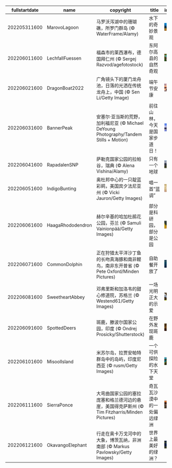 |fullstartdate|name|copyright|title|image|
|--|--|--|--|--|
202205311600|MarovoLagoon|马罗沃泻湖中的珊瑚礁，所罗门群岛 (© WaterFrame/Alamy)|水下的奇妙景观|![](/zh-CN/2022/06/202205311600MarovoLagoon.jpg)|
202206011600|LechfallFuessen|福森市的莱西瀑布，德国拜仁州 (© Sergej Razvod/agefotostock)|东阿尔高县的自然奇观|![](/zh-CN/2022/06/202206011600LechfallFuessen.jpg)|
202206021600|DragonBoat2022|广角镜头下的厦门龙舟池，日落的光洒在传统龙舟上，中国 (© Sen Li/Getty Image)|端午节安康|![](/zh-CN/2022/06/202206021600DragonBoat2022.jpg)|
202206031600|BannerPeak|安塞尔·亚当斯的荒野，加利福尼亚 (© Michael DeYoung Photography/Tandem Stills + Motion)|前往山林，今天是国家步道日！|![](/zh-CN/2022/06/202206031600BannerPeak.jpg)|
202206041600|RapadalenSNP|萨勒克国家公园的拉帕谷，瑞典 (© Alena Vishina/Alamy)|只有一个地球|![](/zh-CN/2022/06/202206041600RapadalenSNP.jpg)|
202206051600|IndigoBunting|奥杜邦中心的一只靛蓝彩鹀，美国宾夕法尼亚州 (© Vicki Jauron/Getty Images)|唱一首“蓝调”|![](/zh-CN/2022/06/202206051600IndigoBunting.jpg)|
202206061600|HaagaRhododendron|赫尔辛基的哈加杜鹃花公园，芬兰 (© Samuli Vainionpää/Getty Images)|部分是科研园，部分是公园|![](/zh-CN/2022/06/202206061600HaagaRhododendron.jpg)|
202206071600|CommonDolphin|正在狩猎太平洋沙丁鱼的长吻真海豚和南非鲣鸟，南非东开普省 (© Pete Oxford/Minden Pictures)|自助餐开放了|![](/zh-CN/2022/06/202206071600CommonDolphin.jpg)|
202206081600|SweetheartAbbey|邓弗里斯和加洛韦的甜心修道院，苏格兰 (© Westend61/Getty Images)|一场光明正大的示爱|![](/zh-CN/2022/06/202206081600SweetheartAbbey.jpg)|
202206091600|SpottedDeers|斑鹿，滕波尔国家公园，印度 (© Ondrej Prosicky/Shutterstock)|在野外发现斑鹿|![](/zh-CN/2022/06/202206091600SpottedDeers.jpg)|
202206101600|MisoolIsland|米苏尔岛，拉贾安帕特群岛中的岛屿，印度尼西亚 (© rusm/Getty Images)|一个可供探险的水下天堂|![](/zh-CN/2022/06/202206101600MisoolIsland.jpg)|
202206111600|SierraPonce|大弯曲国家公园的塞拉庞塞和格兰德河边的悬崖，美国得克萨斯州 (© Tim Fitzharris/Minden Pictures)|奇瓦瓦沙漠中的一处偏远绿洲|![](/zh-CN/2022/06/202206111600SierraPonce.jpg)|
202206121600|OkavangoElephant|行走在奥卡万戈河中的大象，博茨瓦纳，非洲南部 (© Markus Pavlowsky/Getty Images)|世界上最美好的绿洲？|![](/zh-CN/2022/06/202206121600OkavangoElephant.jpg)|
